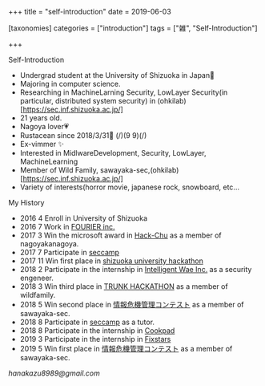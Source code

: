 +++
title = "self-introduction"
date = 2019-06-03

[taxonomies]
categories = ["introduction"]
tags = ["雑", "Self-Introduction"]

+++

Self-Introduction

- Undergrad student at the University of Shizuoka in Japan🗻
- Majoring in computer science.
- Researching in MachineLarning Security, LowLayer Security(in particular, distributed system security) in (ohkilab)[https://sec.inf.shizuoka.ac.jp/]
- 21 years old.
- Nagoya lover💗
- Rustacean since 2018/3/31💖 (\/)(9 9)(\/)
- Ex-vimmer ✨
- Interested in MidlwareDevelopment, Security, LowLayer, MachineLearning
- Member of Wild Family, sawayaka-sec,(ohkilab)[https://sec.inf.shizuoka.ac.jp/] 
- Variety of interests(horror movie, japanese rock, snowboard, etc...
<!-- more -->
My History
- 2016 4  Enroll in University of Shizuoka
- 2016 7  Work in <a href="https://www.fourier.jp/">FOURIER inc.</a>
- 2017 3  Win the microsoft award in <a href="http://www.ctv.co.jp/hackathon2017/">Hack-Chu</a> as a member of nagoyakanagoya.
- 2017 7  Participate in <a href="https://www.security-camp.or.jp/">seccamp</a>
- 2017 11 Win first place in <a href="https://hept.inf.shizuoka.ac.jp/event/ideason-hackasson2017/">shizuoka university hackathon</a>
- 2018 2  Participate in the internship in <a href="https://www.iwi.co.jp/>">Intelligent Wae Inc.</a> as a security engeneer.
- 2018 3  Win third place in <a href="https://trunk.fm/hackathons/ss2018">TRUNK HACKATHON</a> as a member of wildfamily.
- 2018 5  Win second place in <a href="http://www.riis.or.jp/symposium22/crisismanagement/final/">情報危機管理コンテスト</a> as a member of sawayaka-sec.
- 2018 8  Participate in <a href="https://www.security-camp.or.jp/">seccamp</a> as a tutor.
- 2018 8  Participate in the internship in <a href="https://internship.cookpad.com/2018/summer/">Cookpad</a>
- 2019 3  Participate in the internship in <a href="https://www.fixstars.com">Fixstars</a>
- 2019 5  Win first place in <a href="http://www.riis.or.jp/symposium23/crisismanagement/final/">情報危機管理コンテスト</a> as a member of sawayaka-sec.

<address>hanakazu8989@gmail.com</address>